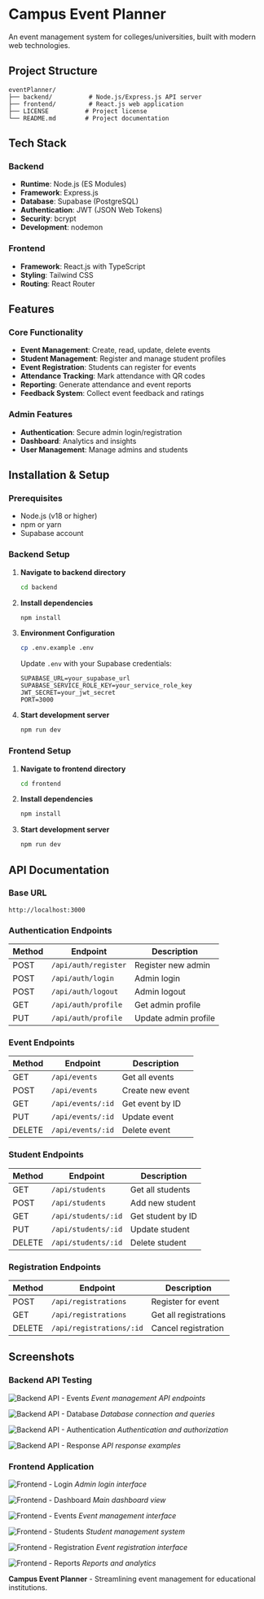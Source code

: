 # Campus Event Planner

An event management system for colleges/universities, built with modern web technologies.

## Project Structure

```
eventPlanner/
├── backend/          # Node.js/Express.js API server
├── frontend/         # React.js web application
├── LICENSE          # Project license
└── README.md        # Project documentation
```

## Tech Stack

### Backend
- **Runtime**: Node.js (ES Modules)
- **Framework**: Express.js
- **Database**: Supabase (PostgreSQL)
- **Authentication**: JWT (JSON Web Tokens)
- **Security**: bcrypt
- **Development**: nodemon

### Frontend
- **Framework**: React.js with TypeScript
- **Styling**: Tailwind CSS
- **Routing**: React Router

## Features

### Core Functionality
- **Event Management**: Create, read, update, delete events
- **Student Management**: Register and manage student profiles
- **Event Registration**: Students can register for events
- **Attendance Tracking**: Mark attendance with QR codes
- **Reporting**: Generate attendance and event reports
- **Feedback System**: Collect event feedback and ratings

### Admin Features
- **Authentication**: Secure admin login/registration
- **Dashboard**: Analytics and insights
- **User Management**: Manage admins and students

## Installation & Setup

### Prerequisites
- Node.js (v18 or higher)
- npm or yarn
- Supabase account

### Backend Setup

1. **Navigate to backend directory**
   ```bash
   cd backend
   ```

2. **Install dependencies**
   ```bash
   npm install
   ```

3. **Environment Configuration**
   ```bash
   cp .env.example .env
   ```
   
   Update `.env` with your Supabase credentials:
   ```env
   SUPABASE_URL=your_supabase_url
   SUPABASE_SERVICE_ROLE_KEY=your_service_role_key
   JWT_SECRET=your_jwt_secret
   PORT=3000
   ```

4. **Start development server**
   ```bash
   npm run dev
   ```

### Frontend Setup

1. **Navigate to frontend directory**
   ```bash
   cd frontend
   ```

2. **Install dependencies**
   ```bash
   npm install
   ```

3. **Start development server**
   ```bash
   npm run dev
   ```

## API Documentation

### Base URL
```
http://localhost:3000
```

### Authentication Endpoints
| Method | Endpoint | Description |
|--------|----------|-------------|
| POST | `/api/auth/register` | Register new admin |
| POST | `/api/auth/login` | Admin login |
| POST | `/api/auth/logout` | Admin logout |
| GET | `/api/auth/profile` | Get admin profile |
| PUT | `/api/auth/profile` | Update admin profile |

### Event Endpoints
| Method | Endpoint | Description |
|--------|----------|-------------|
| GET | `/api/events` | Get all events |
| POST | `/api/events` | Create new event |
| GET | `/api/events/:id` | Get event by ID |
| PUT | `/api/events/:id` | Update event |
| DELETE | `/api/events/:id` | Delete event |

### Student Endpoints
| Method | Endpoint | Description |
|--------|----------|-------------|
| GET | `/api/students` | Get all students |
| POST | `/api/students` | Add new student |
| GET | `/api/students/:id` | Get student by ID |
| PUT | `/api/students/:id` | Update student |
| DELETE | `/api/students/:id` | Delete student |

### Registration Endpoints
| Method | Endpoint | Description |
|--------|----------|-------------|
| POST | `/api/registrations` | Register for event |
| GET | `/api/registrations` | Get all registrations |
| DELETE | `/api/registrations/:id` | Cancel registration |

## Screenshots

### Backend API Testing
![Backend API - Events](backend/Output/Screenshot%202025-09-07%20133501.png)
*Event management API endpoints*

![Backend API - Database](backend/Output/Screenshot%202025-09-07%20133623.png)
*Database connection and queries*

![Backend API - Authentication](backend/Output/Screenshot%202025-09-07%20133853.png)
*Authentication and authorization*

![Backend API - Response](backend/Output/Screenshot%202025-09-07%20133945.png)
*API response examples*

### Frontend Application
![Frontend - Login](frontend/output/Screenshot%202025-09-07%20090135.png)
*Admin login interface*

![Frontend - Dashboard](frontend/output/Screenshot%202025-09-07%20090157.png)
*Main dashboard view*

![Frontend - Events](frontend/output/Screenshot%202025-09-07%20090209.png)
*Event management interface*

![Frontend - Students](frontend/output/Screenshot%202025-09-07%20090219.png)
*Student management system*

![Frontend - Registration](frontend/output/Screenshot%202025-09-07%20090231.png)
*Event registration interface*

![Frontend - Reports](frontend/output/Screenshot%202025-09-07%20090246.png)
*Reports and analytics*

**Campus Event Planner** - Streamlining event management for educational institutions.